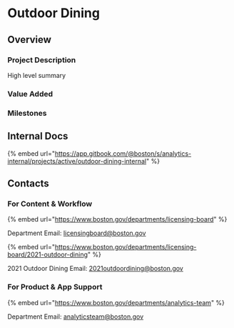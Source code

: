 # Outdoor Dining

## Overview

### Project Description

High level summary

### Value Added

### Milestones

## Internal Docs

{% embed url="https://app.gitbook.com/@boston/s/analytics-internal/projects/active/outdoor-dining-internal" %}



## Contacts

### For Content & Workflow

{% embed url="https://www.boston.gov/departments/licensing-board" %}

Department Email: [licensingboard@boston.gov](mailto:licensingboard@boston.gov)

{% embed url="https://www.boston.gov/departments/licensing-board/2021-outdoor-dining" %}

2021 Outdoor Dining Email: [2021outdoordining@boston.gov](mailto:2021OUTDOORDINING@boston.gov)

### For Product & App Support

{% embed url="https://www.boston.gov/departments/analytics-team" %}

Department Email: [analyticsteam@boston.gov](mailto:analyticsteam@boston.gov)



